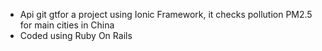 * Api git gtfor a project using Ionic Framework, it checks pollution PM2.5 for main cities in China
* Coded using Ruby On Rails
